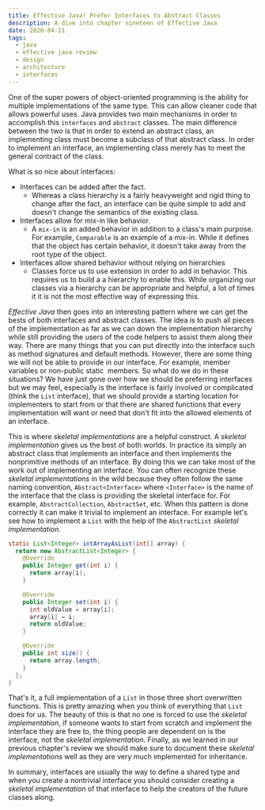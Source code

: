 ```yaml
---
title: Effective Java! Prefer Interfaces to Abstract Classes
description: A dive into chapter nineteen of Effective Java
date: 2020-04-11
tags:
  - java
  - effective java review
  - design
  - architecture
  - interfaces
---
```


One of the super powers of object-oriented programming is the ability for multiple implementations of the same type. This can allow cleaner code that allows powerful uses. Java provides two main mechanisms in order to accomplish this `interfaces` and `abstract` classes. The main difference between the two is that in order to extend an abstract class, an implementing class must become a subclass of that abstract class. In order to implement an interface, an implementing class merely has to meet the general contract of the class. 

What is so nice about interfaces:
* Interfaces can be added after the fact. 
  * Whereas a class hierarchy is a fairly heavyweight and rigid thing to change after the fact, an interface can be quite simple to add and doesn't change the semantics of the existing class. 
* Interfaces allow for mix-in like behavior.
  * A `mix-in` is an added behavior in addition to a class's main purpose. For example, `Comparable` is an example of a mix-in. While it defines that the object has certain behavior, it doesn't take away from the root type of the object.
* Interfaces allow shared behavior without relying on hierarchies
  * Classes force us to use extension in order to add in behavior. This requires us to build a a hierarchy to enable this. While organizing our classes via a hierarchy can be appropriate and helpful, a lot of times it it is not the most effective way of expressing this. 

_Effective Java_ then goes into an interesting pattern where we can get the bests of both interfaces and abstract classes. The idea is to push all pieces of the implementation as far as we can down the implementation hierarchy while still providing the users of the code helpers to assist them along their way. There are many things that you can put directly into the interface such as method signatures and default methods. However, there are some thing we will not be able to provide in our interface. For example, member variables or non-public static  members. So what do we do in these situations? We have just gone over how we should be preferring interfaces but we may feel, especially is the interface is fairly involved or complicated (think the `List` interface), that we should provide a starting location for implementers to start from or that there are shared functions that every implementation will want or need that don't fit into the allowed elements of an interface. 

This is where _skeletal implementations_ are a helpful construct. A _skeletal implementation_ gives us the best of both worlds. In practice its simply an abstract class that implements an interface and then implements the nonprimitive methods of an interface. By doing this we can take most of the work out of implementing an interface. You can often recognize these _skeletal implementations_ in the wild because they often follow the same naming convention, `Abstract<Interface>` where `<Interface>` is the name of the interface that the class is providing the skeletal interface for. For example, `AbstractCollection`, `AbstractSet`, etc. When this pattern is done correctly it can make it trivial to implement an interface. For example let's see how to implement a `List` with the help of the `AbstractList` _skeletal implementation_.
```java
static List<Integer> intArrayAsList(int[] array) {
  return new AbstractList<Integer> {
    @Override
    public Integer get(int i) {
      return array[i];
    }

    @Override
    public Integer set(int i) {
      int oldValue = array[i];
      array[i] = i;
      return oldValue;
    }

    @Override
    public int size() {
      return array.length;
    }
  };
}
```
That's it, a full implementation of a `List` in those three short overwritten functions. This is pretty amazing when you think of everything that `List` does for us. The beauty of this is that no one is forced to use the _skeletal implementation_, if someone wants to start from scratch and implement the interface they are free to, the thing people are dependent on is the interface, not the _skeletal implementation_. Finally, as we learned in our previous chapter's review we should make sure to document these _skeletal implementations_ well as they are very much implemented for inheritance. 

In summary, interfaces are usually the way to define a shared type and when you create a nontrivial interface you should consider creating a _skeletal implementation_ of that interface to help the creators of the future classes along. 
 
